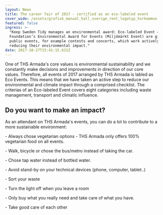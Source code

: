 ```yaml
---
layout: News
title: The career fair of 2017 - certified as an eco-labeled event
cover_wide: /assets/grafisk_manual_hall_sverige_rent_logotyp_hsrkommun.jpg
featured: false
ingress: >-
  "Keep Sweden Tidy manages an environmental award: Eco-labeled Event – The
  Foundation’s Environmental Award for Events (Miljömärkt Event) are given to
  public events, for example contests and concerts, which work actively on
  reducing their environmental impact."
date: 2017-10-27T15:41:15.631Z
---
```

One of THS Armada's core values is environmental sustainability and we constantly make decisions and improvements in direction of our core values. Therefore, all events of 2017 arranged by THS Armada is labled as Eco Events. This means that we have taken an active step to reduce our environmental and climate impact through a comprised checklist. The criterias of an Eco-labeled Event covers eight categories including waste management, transport and climatic influence.

## Do you want to make an impact?

As an attendant on THS Armada's events, you can do a lot to contribute to a more sustainable environment: 

\- Always chose vegetarian options - THS Armada only offers 100% vegetarian food on all events.

\- Walk, bicycle or chose the bus/metro instead of taking the car.

\- Chose tap water instead of bottled water. 

\- Avoid stand-by on your technical devices (phone, computer, tablet..)

\- Sort your waste

\- Turn the light off when you leave a room

\- Only buy what you really need and take care of what you have.

\- Take good care of each other
